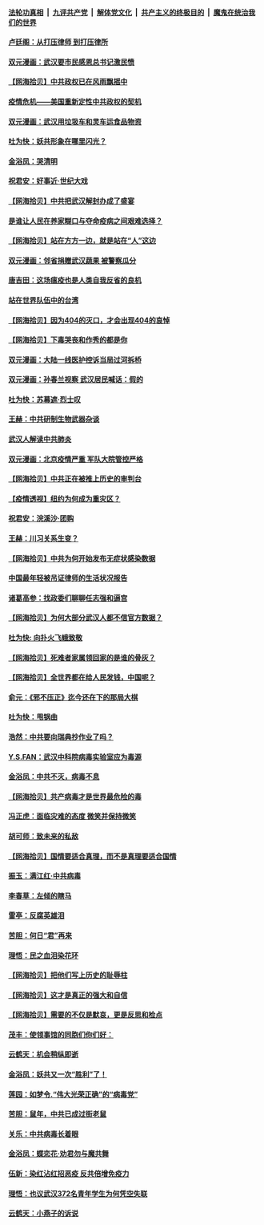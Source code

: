 ####  [法轮功真相](../../../../basic/blob/master/README.md?t=04110230) &nbsp;|&nbsp; [九评共产党](../../../../9ping.md/blob/master/README.md?t=04110230) &nbsp;|&nbsp; [解体党文化](../../../../jtdwh.md/blob/master/README.md?t=04110230)  &nbsp;|&nbsp; [共产主义的终极目的](../../../../gczydzjmd.md/blob/master/README.md?t=04110230) &nbsp;|&nbsp; [魔鬼在统治我们的世界](../../../../mgztzwmdsj.md/blob/master/README.md?t=04110230) 

#### [卢廷阁：从打压律师 到打压律所](../pages/nsc993/n12019704.md?t=04110230) 

#### [双元漫画：武汉要市民感恩总书记激民愤](../pages/nsc993/n12004567.md?t=04110230) 

#### [【网海拾贝】中共政权已在风雨飘摇中](../pages/nsc993/n12018736.md?t=04110230) 

#### [疫情危机——美国重新定性中共政权的契机](../pages/nsc993/n12017853.md?t=04110230) 

#### [双元漫画：武汉用垃圾车和灵车运食品物资](../pages/nsc993/n12004554.md?t=04110230) 

#### [吐为快：妖共形象在哪里闪光？](../pages/nsc993/n12015803.md?t=04110230) 

#### [金浴凤：哭清明](../pages/nsc993/n12015788.md?t=04110230) 

#### [祝君安：好事近·世纪大戏](../pages/nsc993/n12015773.md?t=04110230) 

#### [【网海拾贝】中共把武汉解封办成了盛宴](../pages/nsc993/n12015719.md?t=04110230) 

#### [是谁让人民在养家糊口与夺命疫病之间艰难选择？](../pages/nsc993/n12015203.md?t=04110230) 

#### [【网海拾贝】站在方方一边，就是站在“人”这边](../pages/nsc993/n12013340.md?t=04110230) 

#### [双元漫画：邻省捐赠武汉蔬果 被警察瓜分](../pages/nsc993/n12004526.md?t=04110230) 

#### [唐吉田：这场瘟疫也是人类自我反省的良机](../pages/nsc993/n12011969.md?t=04110230) 

#### [站在世界队伍中的台湾](../pages/nsc993/n12011026.md?t=04110230) 

#### [【网海拾贝】因为404的灭口，才会出现404的哀悼](../pages/nsc993/n12011258.md?t=04110230) 

#### [【网海拾贝】下毒哭丧和作秀的都是你](../pages/nsc993/n12010425.md?t=04110230) 

#### [双元漫画：大陆一线医护控诉当局过河拆桥](../pages/nsc993/n12004471.md?t=04110230) 

#### [双元漫画：孙春兰视察 武汉居民喊话：假的](../pages/nsc993/n12004452.md?t=04110230) 

#### [吐为快：苏幕遮·烈士叹](../pages/nsc993/n12006125.md?t=04110230) 

#### [王赫：中共研制生物武器杂谈](../pages/nsc993/n12005642.md?t=04110230) 

#### [武汉人解读中共肺炎](../pages/nsc993/n12001343.md?t=04110230) 

#### [双元漫画：北京疫情严重 军队大院管控严格](../pages/nsc993/n12002624.md?t=04110230) 

#### [【网海拾贝】中共正在被推上历史的审判台](../pages/nsc993/n12002620.md?t=04110230) 

#### [【疫情透视】纽约为何成为重灾区？](../pages/nsc993/n12001518.md?t=04110230) 

#### [祝君安：浣溪沙·团购](../pages/nsc993/n12002413.md?t=04110230) 

#### [王赫：川习关系生变？](../pages/nsc993/n11999519.md?t=04110230) 

#### [【网海拾贝】中共为何开始发布无症状感染数据](../pages/nsc993/n11997270.md?t=04110230) 

#### [中国最年轻被吊证律师的生活状况报告](../pages/nsc993/n11995095.md?t=04110230) 

#### [诸葛高参：找政委们聊聊任志强和逼宫](../pages/nsc993/n11993193.md?t=04110230) 

#### [【网海拾贝】为何大部分武汉人都不信官方数据？](../pages/nsc993/n11994015.md?t=04110230) 

#### [吐为快: 向扑火飞蛾致敬](../pages/nsc993/n11993324.md?t=04110230) 

#### [【网海拾贝】死难者家属领回家的是谁的骨灰？](../pages/nsc993/n11990938.md?t=04110230) 

#### [【网海拾贝】全世界都在给人民发钱，中国呢？](../pages/nsc993/n11989723.md?t=04110230) 

#### [俞元：《邪不压正》迄今还在下的那局大棋](../pages/nsc993/n11989162.md?t=04110230) 

#### [吐为快：甩锅曲](../pages/nsc993/n11988323.md?t=04110230) 

#### [浩然：中共要向瑞典抄作业了吗？](../pages/nsc993/n11988046.md?t=04110230) 

#### [Y.S.FAN：武汉中科院病毒实验室应为毒源](../pages/nsc993/n11987185.md?t=04110230) 

#### [金浴凤：中共不灭，病毒不息](../pages/nsc993/n11984947.md?t=04110230) 

#### [【网海拾贝】共产病毒才是世界最危险的毒](../pages/nsc993/n11984863.md?t=04110230) 

#### [冯正虎：面临灾难的态度 微笑并保持微笑](../pages/nsc993/n11984764.md?t=04110230) 

#### [胡可师：致未来的私敌](../pages/nsc993/n11984718.md?t=04110230) 

#### [【网海拾贝】国情要适合真理，而不是真理要适合国情](../pages/nsc993/n11982864.md?t=04110230) 

#### [振玉：满江红·中共病毒](../pages/nsc993/n11976805.md?t=04110230) 

#### [李春草：左倾的瞎马](../pages/nsc993/n11976792.md?t=04110230) 

#### [雷亭：反腐英雄泪](../pages/nsc993/n11976283.md?t=04110230) 

#### [苦胆：何日“君”再来](../pages/nsc993/n11976469.md?t=04110230) 

#### [理悟：民之血泪染花环](../pages/nsc993/n11976262.md?t=04110230) 

#### [【网海拾贝】把他们写上历史的耻辱柱](../pages/nsc993/n11975802.md?t=04110230) 

#### [【网海拾贝】这才是真正的强大和自信](../pages/nsc993/n11973195.md?t=04110230) 

#### [【网海拾贝】需要的不仅是默哀，更是反思和检点](../pages/nsc993/n11969417.md?t=04110230) 

#### [茂丰：使领事馆的同胞们你们好：](../pages/nsc993/n11966111.md?t=04110230) 

#### [云鹤天：机会稍纵即逝](../pages/nsc993/n11966095.md?t=04110230) 

#### [金浴凤：妖共又一次“胜利”了！](../pages/nsc993/n11964685.md?t=04110230) 

#### [莲园：如梦令.“伟大光荣正确”的“病毒党”](../pages/nsc993/n11964567.md?t=04110230) 

#### [苦胆：鼠年，中共已成过街老鼠](../pages/nsc993/n11963931.md?t=04110230) 

#### [关乐：中共病毒长着眼](../pages/nsc993/n11963008.md?t=04110230) 

#### [金浴凤：蝶恋花‧劝君勿与魔共舞](../pages/nsc993/n11962977.md?t=04110230) 

#### [伍新：染红沾红招恶疫 反共倍增免疫力](../pages/nsc993/n11962505.md?t=04110230) 

#### [理悟：也议武汉372名青年学生为何凭空失联](../pages/nsc993/n11961013.md?t=04110230) 

#### [云鹤天：小燕子的诉说](../pages/nsc993/n11961006.md?t=04110230) 

